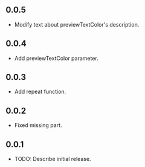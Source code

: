 ## 0.0.5
* Modify text about previewTextColor's description.

## 0.0.4
* Add previewTextColor parameter.

## 0.0.3
* Add repeat function.

## 0.0.2
* Fixed missing part.

## 0.0.1

* TODO: Describe initial release.
